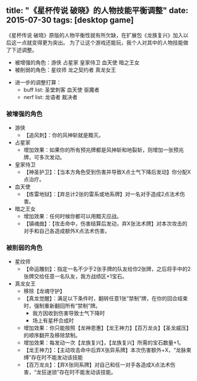 title: "《星杯传说 破晓》的人物技能平衡调整"
date: 2015-07-30
tags: [desktop game]
---

《星杯传说 破晓》原版的人物平衡性就有所欠缺，在扩展包《龙族复兴》加入以后这一点就变得更为突出。
为了让这个游戏还能玩，我个人对其中的人物技能做了下述调整。

* 被增强的角色：游侠 占星家 皇家侍卫 血天使 暗之王女
* 被削弱的角色：星纹师 龙之契约者 真龙女王
<!--* 无调整的角色：龙之契约者 天马骑士 圣堂刺客 炼金术士 咒术师 驱魔者 龙骑统帅 风暴执政官 剑舞者 大地武士 龙语者 幽魂法师 霜雪公主 裁决者 心灵塑师 战歌祭司-->

* 进一步的调整打算：
	* buff list: 圣堂刺客 血天使 驱魔者
	* nerf list: 龙语者 裁决者

### 被增强的角色

* 游侠
	* 【追风刺】：你的风神斩就是黯灭。
* 占星家
	* 增加效果：如果你的所有预兆牌都是风神斩和地裂斩，则增加一张预兆牌，可多次发动。
* 皇家侍卫
	* 【神圣护卫】：【当本方角色受到伤害并导致X点士气下降后发动】你分配X点治疗。
* 血天使
	* 【炼雷地狱】：【弃总计2张的雷系或地系牌】对一名对手造成2点法术伤害。
* 暗之王女
	* 增加效果：任何时候你都可以用黯灭应战。
	* 【镇魂曲】：【攻击命中，伤害结算后发动，弃X张法术牌】对本次攻击的对手和自己各造成额外X点法术伤害。

### 被削弱的角色

* 星纹师
	* 【命运雕刻】：指定一名不少于2张手牌的队友给你2张牌，之后将手中的2张牌交给任意一名队友，我方战绩区+1宝石。
* 真龙女王
	* 移除【龙魂守护】
	* 【真龙觉醒】：满足以下条件时，翻转任意1张“禁制”牌，在你的回合结束时，强制重新翻回所有“禁制”牌。
		* 我方因收到伤害导致士气下降时
		* 场上有星杯合成时
	* 增加效果：你只能按照【龙神恩惠】【龙王神力】【百万龙炎】【圣龙威压】的顺序翻开及移除禁制。
	* 增加效果：每发动一次【龙族复兴】，【龙族复兴】所需的宝石数量+1。
	* 【龙王神力】：【主动攻击命中后弃X张异系牌】本次伤害额外+X，“龙脉束缚”存在时不能发动该技能
	* 【百万龙炎】：【弃X张同系牌】对自己和任一对手各造成X点法术伤害，“龙狂迷锁”存在时不能发动该技能。

